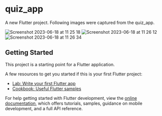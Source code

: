 # quiz_app

A new Flutter project. Following images were captured from the quiz_app.

![Screenshot 2023-06-18 at 11 25 18](https://github.com/vedat73/quiz_app/assets/32343921/d62a646c-a007-4f46-9067-9facb3d3abf2)
![Screenshot 2023-06-18 at 11 26 12](https://github.com/vedat73/quiz_app/assets/32343921/edb655c9-0361-48b5-86f8-e2e33a09b41d)
![Screenshot 2023-06-18 at 11 26 34](https://github.com/vedat73/quiz_app/assets/32343921/371795c6-59f0-4805-8116-6623c9eba438)

## Getting Started

This project is a starting point for a Flutter application.

A few resources to get you started if this is your first Flutter project:

- [Lab: Write your first Flutter app](https://docs.flutter.dev/get-started/codelab)
- [Cookbook: Useful Flutter samples](https://docs.flutter.dev/cookbook)

For help getting started with Flutter development, view the
[online documentation](https://docs.flutter.dev/), which offers tutorials,
samples, guidance on mobile development, and a full API reference.
